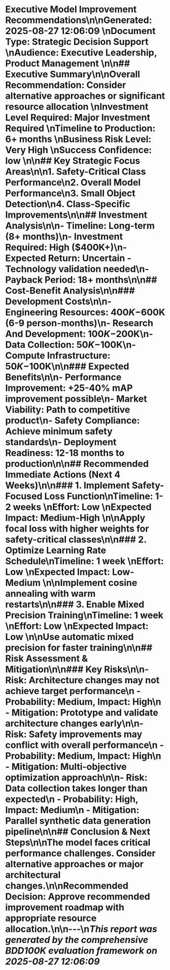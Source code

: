 # Executive Model Improvement Recommendations\n\n**Generated:** 2025-08-27 12:06:09  \n**Document Type:** Strategic Decision Support  \n**Audience:** Executive Leadership, Product Management  \n\n## Executive Summary\n\n**Overall Recommendation:** Consider alternative approaches or significant resource allocation  \n**Investment Level Required:** Major Investment Required  \n**Timeline to Production:** 6+ months  \n**Business Risk Level:** Very High  \n**Success Confidence:** low  \n\n## Key Strategic Focus Areas\n\n1. **Safety-Critical Class Performance**\n2. **Overall Model Performance**\n3. **Small Object Detection**\n4. **Class-Specific Improvements**\n\n## Investment Analysis\n\n- **Timeline:** Long-term (8+ months)\n- **Investment Required:** High ($400K+)\n- **Expected Return:** Uncertain - Technology validation needed\n- **Payback Period:** 18+ months\n\n## Cost-Benefit Analysis\n\n### Development Costs\n\n- **Engineering Resources:** $400K-$600K (6-9 person-months)\n- **Research And Development:** $100K-$200K\n- **Data Collection:** $50K-$100K\n- **Compute Infrastructure:** $50K-$100K\n\n### Expected Benefits\n\n- **Performance Improvement:** +25-40% mAP improvement possible\n- **Market Viability:** Path to competitive product\n- **Safety Compliance:** Achieve minimum safety standards\n- **Deployment Readiness:** 12-18 months to production\n\n## Recommended Immediate Actions (Next 4 Weeks)\n\n### 1. Implement Safety-Focused Loss Function\n**Timeline:** 1-2 weeks  \n**Effort:** Low  \n**Expected Impact:** Medium-High  \n\nApply focal loss with higher weights for safety-critical classes\n\n### 2. Optimize Learning Rate Schedule\n**Timeline:** 1 week  \n**Effort:** Low  \n**Expected Impact:** Low-Medium  \n\nImplement cosine annealing with warm restarts\n\n### 3. Enable Mixed Precision Training\n**Timeline:** 1 week  \n**Effort:** Low  \n**Expected Impact:** Low  \n\nUse automatic mixed precision for faster training\n\n## Risk Assessment & Mitigation\n\n### Key Risks\n\n- **Risk:** Architecture changes may not achieve target performance\n  - Probability: Medium, Impact: High\n  - Mitigation: Prototype and validate architecture changes early\n\n- **Risk:** Safety improvements may conflict with overall performance\n  - Probability: Medium, Impact: High\n  - Mitigation: Multi-objective optimization approach\n\n- **Risk:** Data collection takes longer than expected\n  - Probability: High, Impact: Medium\n  - Mitigation: Parallel synthetic data generation pipeline\n\n## Conclusion & Next Steps\n\nThe model faces critical performance challenges. Consider alternative approaches or major architectural changes.\n\n**Recommended Decision:** Approve recommended improvement roadmap with appropriate resource allocation.\n\n---\n*This report was generated by the comprehensive BDD100K evaluation framework on 2025-08-27 12:06:09*
